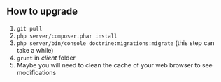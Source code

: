 ## How to upgrade
1. `git pull`
2. `php server/composer.phar install`
3. `php server/bin/console doctrine:migrations:migrate` (this step can take a while)
4. `grunt` in *client* folder
5. Maybe you will need to clean the cache of your web browser to see modifications


